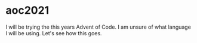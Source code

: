 # aoc2021
I will be trying the this years Advent of Code. I am unsure of what language I will be using. Let's see how this goes.
